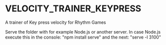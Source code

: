 # VELOCITY_TRAINER_KEYPRESS
A trainer of Key press velocity for Rhythm Games


Serve the folder with for example Node.js or another server.
In case Node.js execute this in the console:
  "npm install serve" and the next:
  "serve -l 3100"
